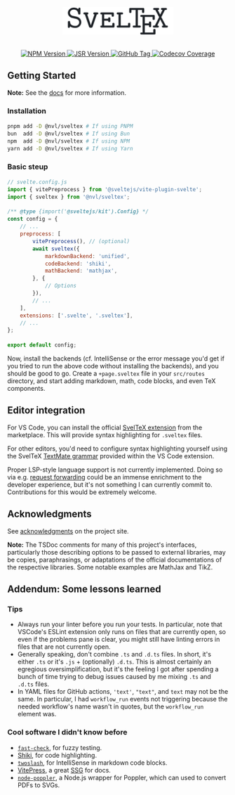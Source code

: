 
<div align="center">
<picture style="display: flex; width: 50%;">
    <source media="(prefers-color-scheme: dark)" srcset="https://raw.githubusercontent.com/nvlang/sveltex/main/res/dark/logotype.svg">
    <source media="(prefers-color-scheme: light)" srcset="https://raw.githubusercontent.com/nvlang/sveltex/main/res/light/logotype.svg">
    <img alt="Logotype" src="https://raw.githubusercontent.com/nvlang/sveltex/main/res/light/logotype.svg">
</picture>
<br>
<br>
<div>
<span>
<a href="https://npmjs.com/@nvl/sveltex">
<img alt="NPM Version" src="https://img.shields.io/badge/@nvl/sveltex-_?style=flat-square&logo=npm&logoColor=white&labelColor=8e433b&color=8e433b&logoSize=auto">
</a>
<a href="https://jsr.io/@nvl/sveltex">
<img alt="JSR Version" src="https://img.shields.io/badge/@nvl/sveltex-_?style=flat-square&labelColor=1A3644&color=1A3644&logo=jsr&logoSize=auto">
</a>
</span>
<span>
<a href="https://github.com/nvlang/sveltex"><img alt="GitHub Tag" src="https://img.shields.io/github/v/tag/nvlang/sveltex?style=flat-square&logo=GitHub&logoColor=8D96A0&label=&labelColor=21262d&color=21262d">
</a>
<a href="https://codecov.io/gh/nvlang/sveltex">
<img alt="Codecov Coverage" src="https://img.shields.io/codecov/c/github/nvlang/sveltex?style=flat-square&logo=codecov&label=&logoColor=8D96A0&labelColor=21262d&color=21262d">
</a>
</span>
</div>
</div>


## Getting Started

**Note:** See the [docs](https://sveltex.dev/docs) for more information.


### Installation

```sh
pnpm add -D @nvl/sveltex # If using PNPM
bun  add -D @nvl/sveltex # If using Bun
npm  add -D @nvl/sveltex # If using NPM
yarn add -D @nvl/sveltex # If using Yarn
```


### Basic steup

```js
// svelte.config.js
import { vitePreprocess } from '@sveltejs/vite-plugin-svelte';
import { sveltex } from '@nvl/sveltex';

/** @type {import('@sveltejs/kit').Config} */
const config = {
    // ...
    preprocess: [
        vitePreprocess(), // (optional)
        await sveltex({
            markdownBackend: 'unified',
            codeBackend: 'shiki',
            mathBackend: 'mathjax',
        }, {
            // Options
        }),
        // ...
    ],
    extensions: ['.svelte', '.sveltex'],
    // ...
};

export default config;
```

Now, install the backends (cf. IntelliSense or the error message you'd get if
you tried to run the above code without installing the backends), and you should
be good to go. Create a `+page.sveltex` file in your `src/routes` directory, and
start adding markdown, math, code blocks, and even TeX components.


## Editor integration

For VS Code, you can install the official [SvelTeX extension] from the
marketplace. This will provide syntax highlighting for `.sveltex` files.

For other editors, you'd need to configure syntax highlighting yourself using
the SvelTeX [TextMate grammar] provided within the VS Code extension.

Proper LSP-style language support is not currently implemented. Doing so via
e.g. [request forwarding] could be an immense enrichment to the developer
experience, but it's not something I can currently commit to. Contributions for
this would be extremely welcome.

[SvelTeX extension]: https://marketplace.visualstudio.com/items?itemName=sveltex-preprocessor.sveltex
[TextMate grammar]: https://github.com/nvlang/sveltex/tree/main/extras/vscode-extension/syntaxes
[request forwarding]: https://code.visualstudio.com/api/language-extensions/embedded-languages#request-forwarding


## Acknowledgments

See [acknowledgments] on the project site.

**Note:** The TSDoc comments for many of this project's interfaces, particularly
those describing options to be passed to external libraries, may be copies,
paraphrasings, or adaptations of the official documentations of the respective
libraries. Some notable examples are MathJax and TikZ.

[acknowledgments]: https://sveltex.dev/docs/acknowledgments


## Addendum: Some lessons learned

### Tips

-   Always run your linter before you run your tests. In particular, note that
    VSCode's ESLint extension only runs on files that are currently open, so
    even if the problems pane is clear, you might still have linting errors in
    files that are not currently open.
-   Generally speaking, don't combine `.ts` and `.d.ts` files. In short, it's
    either `.ts` or it's `.js` + (optionally) `.d.ts`. This is almost certainly
    an egregious oversimplification, but it's the feeling I got after spending a
    bunch of time trying to debug issues caused by me mixing `.ts` and `.d.ts`
    files.
-   In YAML files for GitHub actions, `'text'`, `"text"`, and `text` may not be
    the same. In particular, I had `workflow_run` events not triggering because
    the needed workflow's name wasn't in quotes, but the `workflow_run` element
    was.

### Cool software I didn't know before

-   [`fast-check`], for fuzzy testing.
-   [Shiki], for code highlighting.
-   [`twoslash`], for IntelliSense in markdown code blocks.
-   [VitePress], a great [SSG] for docs.
-   [`node-poppler`], a Node.js wrapper for Poppler, which can used to convert
    PDFs to SVGs.

[`fast-check`]: https://fast-check.dev
[Shiki]: https://shiki.style
[`twoslash`]: https://twoslash.netlify.app
[VitePress]: https://vitepress.dev
[SSG]: https://en.wikipedia.org/wiki/Static_site_generator
[`node-poppler`]: https://github.com/Fdawgs/node-poppler
